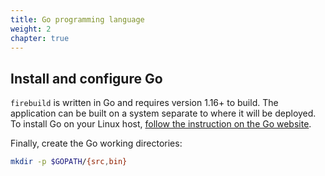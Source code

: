 ```yaml
---
title: Go programming language
weight: 2
chapter: true
---
```


## Install and configure Go

`firebuild` is written in Go and requires version 1.16+ to build. The application can be built on a system separate to where it will be deployed. To install Go on your Linux host, [follow the instruction on the Go website](https://golang.org/doc/install).

Finally, create the Go working directories:

```sh
mkdir -p $GOPATH/{src,bin}
```